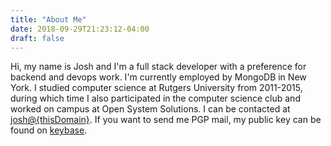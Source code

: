 ```yaml
---
title: "About Me"
date: 2018-09-29T21:23:12-04:00
draft: false
---
```


Hi, my name is Josh and I'm a full stack developer with a preference for backend
and devops work. I'm currently employed by MongoDB in New York. I studied
computer science at Rutgers University from 2011-2015, during which time I
also participated in the computer science club and worked on campus at Open
System Solutions. I can be contacted at
<a id="aboutAddr" href="#">josh@{thisDomain}</a>.
If you want to send me PGP mail, my public key can be found on
[keybase](https://keybase.io/jmatth).

<script type="application/javascript">
(function() {
  var addr = atob('am9zaEBqbWF0dGguY29t');
  var block = document.getElementById('aboutAddr');
  block.setAttribute(
    'href',
    'mailto:' + addr);
  block.innerHTML = block.innerHTML.replace(
    'josh@{thisDomain}',
    addr);
})();
</script>
